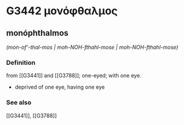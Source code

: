 # G3442 μονόφθαλμος

## monóphthalmos

_(mon-of'-thal-mos | moh-NOH-fthahl-mose | moh-NOH-fthahl-mose)_

### Definition

from [[G3441]] and [[G3788]]; one-eyed; with one eye.

- deprived of one eye, having one eye

### See also

[[G3441]], [[G3788]]

